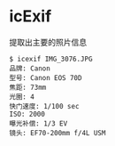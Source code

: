 # icExif

提取出主要的照片信息

    $ icexif IMG_3076.JPG
    品牌: Canon
    型号: Canon EOS 70D
    焦距: 73mm
    光圈: 4
    快门速度: 1/100 sec
    ISO: 2000
    曝光补偿: 1/3 EV
    镜头: EF70-200mm f/4L USM
